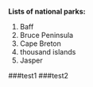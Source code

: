 **Lists of national parks:**

1. Baff
2. Bruce Peninsula
3. Cape Breton
4. thousand islands
5. Jasper

###test1
###test2
